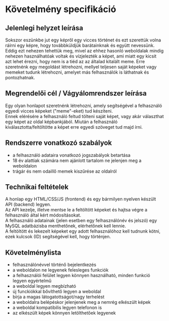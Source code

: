 # Követelmény specifikáció
## Jelenlegi helyzet leírása
Sokszor eszünkbe jut egy képről egy vicces történet és ezt szerettük volna ráírni egy képre, hogy továbbküldjük barátainknak és együtt nevessünk. Eddig ezt nehezen tehettük meg, mivel az ehhez hasonló weboldalak mindig nehezen használhatóak voltak és vízjelezték a képet, ami miatt egy kicsit azt lehet érezni, hogy nem is a tiéd az az általad kitalált meme. Erre szeretnénk egy megoldást létrehozni, mellyel teljesen saját képeket vagy memeket tudunk létrehozni, amelyet más felhasználók is láthatnak és pontozhatnak. 
## Megrendelői cél / Vágyálomrendszer leírása
Egy olyan honlapot szeretnénk létrehozni, amely segítségével a felhasználó egyedi vicces képeket ("meme"-eket) tud készíteni.  
Ennek elérésére a felhasználó feltud tölteni saját képet, vagy akár választhat egy képet az oldal képbankjából. Miután a felhasználó kiválasztotta/feltöltötte a képet erre egyedi szöveget tud majd írni.
## Rendszerre vonatkozó szabályok
- a felhasználó adataira vonatkozó jogszabályok betartása
- 18 év alattiak számára nem ajánlott tartalom ne jelenjen meg a weboldalon
- trágár és nem odaillő memek kiszűrése az oldalról
## Technikai feltételek
A honlap egy HTML/CSS/JS (frontend) és egy bármilyen nyelven készült API (backend) legyen.  
Az API kezelje, illetve mentse le a feltöltött képeket és hajtsa végre a felhasználó által kért módosításokat.  
A felhasználó adatainak (jelen esetben egy felhasználónév és jelszó) egy MySQL adatbázisba menthetőnek, elérhetőnek kell lennie.  
A feltöltött és lekezelt képeket egy adott felhasználóhoz kell tudnunk kötni, ezek kulcsok (ID) segítségével kell, hogy történjen.
## Követelménylista
- felhasználónévvel történő bejelentkezés
- a weboldalon ne legyenek felesleges funkciók
- a felhasználói felület legyen könnyen használható, minden funkció legyen egyértelmű
- a weboldal legyen megbízható
- új funckiókkal bővíthető legyen a weboldal
- bírja a magas látogatottságot/nagy terhelést
- a weboldalra belépéskor jelenjenek meg a nemrég elkészült képek
- a weboldal kompatibilis legyen telefonon is
- az elkészült képek könnyen letölthetőek legyenek